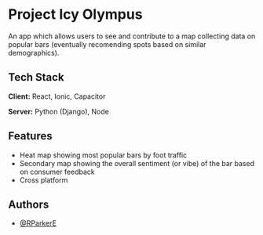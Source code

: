 
# Project Icy Olympus

An app which allows users to see and contribute to a map collecting data on popular bars (eventually recomending spots based on similar demographics).

## Tech Stack

**Client:** React, Ionic, Capacitor

**Server:** Python (Django), Node


## Features

- Heat map showing most popular bars by foot traffic
- Secondary map showing the overall sentiment (or vibe) of the bar based on consumer feedback
- Cross platform


## Authors

- [@RParkerE](https://www.github.com/RParkerE)

